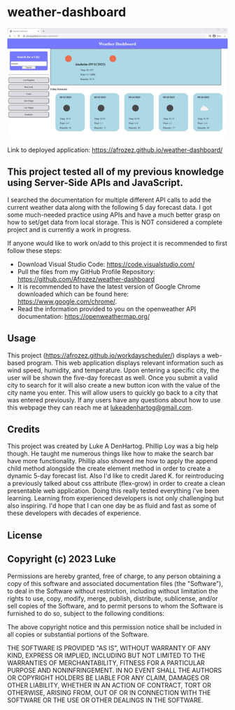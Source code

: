 # weather-dashboard

![Site screnshot](./assets/weather-dashboard-picture.jpg)


Link to deployed application: https://afrozez.github.io/weather-dashboard/


## This project tested all of my previous knowledge using Server-Side APIs and JavaScript.

I searched the documentation for multiple different API calls to add the current weather data along with the following 5 day forecast data.
I got some much-needed practice using APIs and have a much better grasp on how to set/get data from local storage. This is NOT considered a complete project and is currently a work in progress.

 If anyone would like to work on/add to this project it is recommended to first follow these steps:
- Download Visual Studio Code: https://code.visualstudio.com/
- Pull the files from my GitHub Profile Repository: https://github.com/Afrozez/weather-dashboard
- It is recommended to have the latest version of Google Chrome downloaded which can be found here: https://www.google.com/chrome/.
- Read the information provided to you on the openweather API documentation: https://openweathermap.org/

## Usage
This project (https://afrozez.github.io/workdayscheduler/) displays a web-based program. This web application displays relevant information such as wind speed, humidity, and temperature. Upon entering a specific city, the user will be shown the five-day forecast as well. Once you submit a valid city to search for it will also create a new button icon with the value of the city name you enter. This will allow users to quickly go back to a city that was entered previously. If any users have any questions about how to use this webpage they can reach me at lukeadenhartog@gmail.com.

## Credits
 This project was created by Luke A DenHartog. Phillip Loy was a big help though. He taught me numerous things like how to make the search bar have more functionality. Phillip also showed me how to apply the append child method alongside the create element method in order to create a dynamic 5-day forecast list.  Also I'd like to credit Jared K. for reintroducing a previously talked about css attribute (flex-grow) in order to create a clean presentable web application. Doing this really tested everything i've been learning. Learning from experienced developers is not only challenging but also inspiring. I'd hope that I can one day be as fluid and fast as some of these developers with decades of experience.

## License


## Copyright (c) 2023 Luke

Permissions are hereby granted, free of charge, to any person obtaining a copy of this software and associated documentation files (the "Software"), to deal in the Software without restriction, including without limitation the rights to use, copy, modify, merge, publish, distribute, sublicense, and/or sell copies of the Software, and to permit persons to whom the Software is furnished to do so, subject to the following conditions:

The above copyright notice and this permission notice shall be included in all copies or substantial portions of the Software.

THE SOFTWARE IS PROVIDED "AS IS", WITHOUT WARRANTY OF ANY KIND, EXPRESS OR IMPLIED, INCLUDING BUT NOT LIMITED TO THE WARRANTIES OF MERCHANTABILITY, FITNESS FOR A PARTICULAR PURPOSE AND NONINFRINGEMENT. IN NO EVENT SHALL THE AUTHORS OR COPYRIGHT HOLDERS BE LIABLE FOR ANY CLAIM, DAMAGES OR OTHER LIABILITY, WHETHER IN AN ACTION OF CONTRACT, TORT OR OTHERWISE, ARISING FROM, OUT OF OR IN CONNECTION WITH THE SOFTWARE OR THE USE OR OTHER DEALINGS IN THE SOFTWARE.